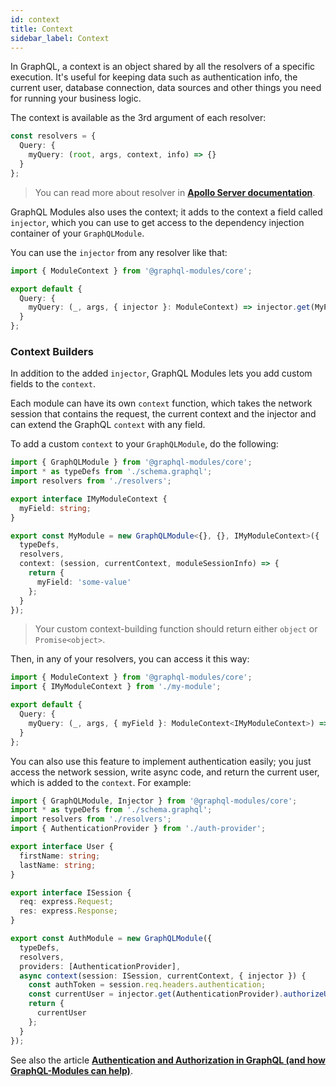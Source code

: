 ```yaml
---
id: context
title: Context
sidebar_label: Context
---
```


In GraphQL, a context is an object shared by all the resolvers of a specific execution.
It's useful for keeping data such as authentication info, the current user, database connection, data sources and other things you need for running your business logic.

The context is available as the 3rd argument of each resolver:

```typescript
const resolvers = {
  Query: {
    myQuery: (root, args, context, info) => {}
  }
};
```

> You can read more about resolver in **[Apollo Server documentation](https://www.apollographql.com/docs/graphql-tools/resolvers#Resolver-function-signature)**.

GraphQL Modules also uses the context; it adds to the context a field called `injector`, which you can use to get access to the dependency injection container of your `GraphQLModule`.

You can use the `injector` from any resolver like that:

```typescript
import { ModuleContext } from '@graphql-modules/core';

export default {
  Query: {
    myQuery: (_, args, { injector }: ModuleContext) => injector.get(MyProvider).doSomething()
  }
};
```

### Context Builders

In addition to the added `injector`, GraphQL Modules lets you add custom fields to the `context`.

Each module can have its own `context` function, which takes the network session that contains the request, the current context and the injector and can extend the GraphQL `context` with any field.

To add a custom `context` to your `GraphQLModule`, do the following:

```typescript
import { GraphQLModule } from '@graphql-modules/core';
import * as typeDefs from './schema.graphql';
import resolvers from './resolvers';

export interface IMyModuleContext {
  myField: string;
}

export const MyModule = new GraphQLModule<{}, {}, IMyModuleContext>({
  typeDefs,
  resolvers,
  context: (session, currentContext, moduleSessionInfo) => {
    return {
      myField: 'some-value'
    };
  }
});
```

> Your custom context-building function should return either `object` or `Promise<object>`.

Then, in any of your resolvers, you can access it this way:

```typescript
import { ModuleContext } from '@graphql-modules/core';
import { IMyModuleContext } from './my-module';

export default {
  Query: {
    myQuery: (_, args, { myField }: ModuleContext<IMyModuleContext>) => injector.get(MyProvider).doSomething(myField)
  }
};
```

You can also use this feature to implement authentication easily; you just access the network session, write async code, and return the current user, which is added to the `context`. For example:

```typescript
import { GraphQLModule, Injector } from '@graphql-modules/core';
import * as typeDefs from './schema.graphql';
import resolvers from './resolvers';
import { AuthenticationProvider } from './auth-provider';

export interface User {
  firstName: string;
  lastName: string;
}

export interface ISession {
  req: express.Request;
  res: express.Response;
}

export const AuthModule = new GraphQLModule({
  typeDefs,
  resolvers,
  providers: [AuthenticationProvider],
  async context(session: ISession, currentContext, { injector }) {
    const authToken = session.req.headers.authentication;
    const currentUser = injector.get(AuthenticationProvider).authorizeUser(authToken);
    return {
      currentUser
    };
  }
});
```

See also the article **[Authentication and Authorization in GraphQL (and how GraphQL-Modules can help)](https://medium.com/the-guild/authentication-and-authorization-in-graphql-and-how-graphql-modules-can-help-fadc1ee5b0c2)**.
